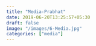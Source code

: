 ```yaml
---
title: "Media-Prabhat"
date: 2019-06-20T13:25:57+05:30
draft: false
image: "/images/6-Media.jpg"
categories: ["media"]
---
```


